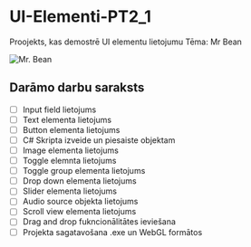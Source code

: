# UI-Elementi-PT2_1
Proojekts, kas demostrē UI elementu lietojumu
Tēma: Mr Bean


![Mr. Bean](https://w7.pngwing.com/pngs/373/961/png-transparent-mr-bean-internet-meme-humour-mr-bean-heroes-necktie-meme-thumbnail.png)



## Darāmo darbu saraksts
- [ ] Input field lietojums
- [ ] Text elementa lietojums
- [ ] Button elementa lietojums
- [ ] C# Skripta izveide un piesaiste objektam
- [ ] Image elementa lietojums
- [ ] Toggle elemnta lietojums
- [ ] Toggle group elementa lietojums
- [ ] Drop down elementa lietojums
- [ ] Slider elementa lietojums
- [ ] Audio source objekta lietojums
- [ ] Scroll view elementa lietojums
- [ ] Drag and drop fukncionālitātes ieviešana
- [ ] Projekta sagatavošana .exe un WebGL formātos
